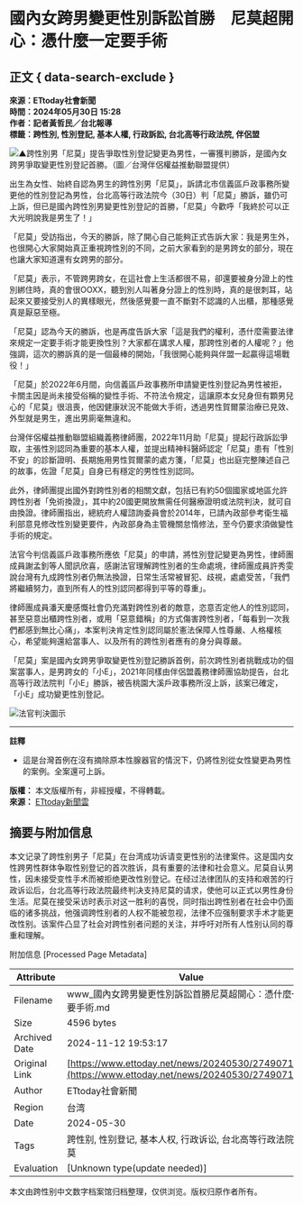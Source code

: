 # 國內女跨男變更性別訴訟首勝　尼莫超開心：憑什麼一定要手術

## 正文 { data-search-exclude }


**來源：ETtoday社會新聞**  
**時間：2024年05月30日 15:28**  
**作者：記者黃哲民／台北報導**  
**標籤：跨性別, 性別登記, 基本人權, 行政訴訟, 台北高等行政法院, 伴侶盟**  

![▲跨性別男「尼莫」提告爭取性別登記變更為男性，一審獲判勝訴，是國內女跨男爭取變更性別登記首勝。（圖／台灣伴侶權益推動聯盟提供）](https://cdn2.ettoday.net/images/7670/d7670177.jpg)

出生為女性、始終自認為男生的跨性別男「尼莫」，訴請北市信義區戶政事務所變更他的性別登記為男性，台北高等行政法院今（30日）判「尼莫」勝訴，雖仍可上訴，但已是國內跨性別男變更性別登記的首勝，「尼莫」今歡呼「我終於可以正大光明說我是男生了！」 

「尼莫」受訪指出，今天的勝訴，除了開心自己能夠正式告訴大家：我是男生外，也很開心大家開始真正重視跨性別的不同，之前大家看到的是男跨女的部分，現在也讓大家知道還有女跨男的部分。

「尼莫」表示，不管跨男跨女，在這社會上生活都很不易，卻還要被身分證上的性別綁住時，真的會很OOXX，聽到別人叫著身分證上的性別時，真的是很刺耳，站起來又要接受別人的異樣眼光，然後感覺要一直不斷對不認識的人出櫃，那種感覺真是厭惡至極。

「尼莫」認為今天的勝訴，也是再度告訴大家「這是我們的權利，憑什麼需要法律來規定一定要手術才能更換性別？大家都在講求人權，那跨性別者的人權呢？」他強調，這次的勝訴真的是一個最棒的開始，「我很開心能夠與伴盟一起贏得這場戰役！」

「尼莫」於2022年6月間，向信義區戶政事務所申請變更性別登記為男性被拒，卡關主因是尚未接受俗稱的變性手術、不符法令規定，這讓原本女兒身但有顆男兒心的「尼莫」很沮喪，他因健康狀況不能做大手術，透過男性賀爾蒙治療已見效、外型就是男生，進出男廁毫無違和。

台灣伴侶權益推動聯盟組織義務律師團，2022年11月助「尼莫」提起行政訴訟爭取，主張性別認同為重要的基本人權，並提出精神科醫師認定「尼莫」患有「性別不安」的診斷證明、長期施用男性賀爾蒙的處方箋，「尼莫」也出庭完整陳述自己的故事，佐證「尼莫」自身已有穩定的男性性別認同。

此外，律師團提出國外對跨性別者的相關文獻，包括已有約50個國家或地區允許跨性別者「免術換證」，其中約20國更開放無需任何醫療證明或法院判決，就可自由換證。律師團指出，總統府人權諮詢委員會於2014年，已請內政部參考衛生福利部意見修改性別變更要件，內政部身為主管機關怠惰修法，至今仍要求須做變性手術的規定。

法官今判信義區戶政事務所應依「尼莫」的申請，將性別登記變更為男性，律師團成員謝孟釗等人聞訊欣喜，感謝法官理解跨性別者的生命處境，律師團成員許秀雯說台灣有九成跨性別者仍無法換證，日常生活常被冒犯、歧視，處處受苦，「我們將繼續努力，直到所有人的性別認同都得到平等的尊重」。

律師團成員潘天慶感慨社會仍充滿對跨性別者的敵意，恣意否定他人的性別認同，甚至惡意出櫃跨性別者，或用「惡意錯稱」的方式傷害跨性別者，「每看到一次我們都感到無比心痛」，本案判決肯定性別認同屬於憲法保障人性尊嚴、人格權核心，希望能夠還給當事人、以及所有的跨性別者應有的身分與尊嚴。

「尼莫」案是國內女跨男爭取變更性別登記勝訴首例，前次跨性別者挑戰成功的個案當事人，是男跨女的「小E」，2021年同樣由伴侶盟義務律師團協助提告，台北高等行政法院判「小E」勝訴，被告桃園大溪戶政事務所沒上訴，該案已確定，「小E」成功變更性別登記。

![法官判決圖示](https://static.ettoday.net/style/ettoday2017/images/logo_print.jpg)

---
**註釋**  
- 這是台灣首例在沒有摘除原本性腺器官的情況下，仍將性別從女性變更為男性的案例。全案還可上訴。  

**版權：** 本文版權所有，非經授權，不得轉載。  
**來源：** [ETtoday新聞雲](https://www.ettoday.net)  

## 摘要与附加信息

<!-- tcd_abstract -->
本文记录了跨性别男子「尼莫」在台湾成功诉请变更性别的法律案件。这是国内女性跨男性群体争取性别登记的首次胜诉，具有重要的法律和社会意义。尼莫自认男性，因未接受变性手术而被拒绝更改性别登记。在经过法律团队的支持和艰苦的行政诉讼后，台北高等行政法院最终判决支持尼莫的请求，使他可以正式以男性身份生活。尼莫在接受采访时表示对这一胜利的喜悦，同时指出跨性别者在社会中仍面临的诸多挑战，他强调跨性别者的人权不能被忽视，法律不应强制要求手术才能更改性别。该案件凸显了社会对跨性别者问题的关注，并呼吁对所有人性别认同的尊重和理解。
<!-- tcd_abstract_end -->

附加信息 [Processed Page Metadata]

| Attribute       | Value                                  |
|-----------------|----------------------------------------|
| Filename        | www_國內女跨男變更性別訴訟首勝尼莫超開心：憑什麼一定要手術.md                             |
| Size            | 4596 bytes                           |
| Archived Date   | 2024-11-12 19:53:17                             |
| Original Link   | [https://www.ettoday.net/news/20240530/2749071.htm](https://www.ettoday.net/news/20240530/2749071.htm)                       |
| Author          | ETtoday社會新聞                               |
| Region          | 台湾                               |
| Date            | 2024-05-30                                 |
| Tags            | 跨性别, 性别登记, 基本人权, 行政诉讼, 台北高等行政法院, 尼莫                                 |
| Evaluation            | [Unknown type(update needed)]                                 |
<!-- tcd_table_end -->

本文由跨性别中文数字档案馆归档整理，仅供浏览。版权归原作者所有。
